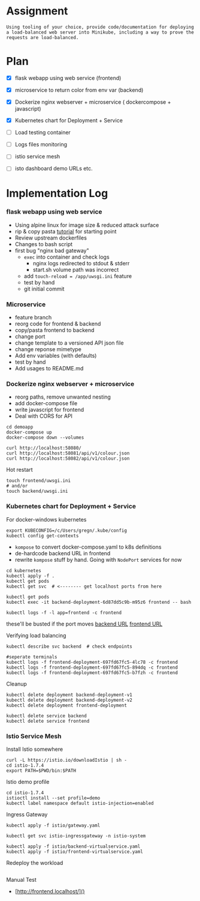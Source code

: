 # Assignment
`Using tooling of your choice, provide code/documentation for deploying a load-balanced web server into Minikube, including a way to prove the requests are load-balanced.`


# Plan
 - [x] flask webapp using web service (frontend)
 - [x] microservice to return color from env var (backend)
 - [x] Dockerize nginx webserver + microservice ( dockercompose + javascript)
 - [x] Kubernetes chart for Deployment + Service
 - [ ] Load testing container
 - [ ] Logs files monitoring 
 - [ ] istio service mesh
 - [ ] isto dashboard demo URLs etc.
 

# Implementation Log

### flask webapp using web service
 * Using alpine linux for image size & reduced attack surface
 * rip & copy pasta [tutorial](https://www.digitalocean.com/community/tutorials/how-to-build-and-deploy-a-flask-application-using-docker-on-ubuntu-18-04) for starting point
 * Review upstream dockerfiles
 * Changes to bash script
 * first bug "nginx bad gateway" 
   - `exec` into container and check logs 
        - nginx logs redirected to stdout & stderr
        - start.sh volume path was incorrect
   - add `touch-reload = /app/uwsgi.ini` feature
   - test by hand
   - git initial commit

### Microservice
 * feature branch
 * reorg code for frontend & backend
 * copy/pasta frontend to backend
 * change port
 * change template to a versioned API json file
 * change reponse mimetype 
 * Add env variables (with defaults)
 * test by hand
 * Add usages to README.md


### Dockerize nginx webserver + microservice
 * reorg paths, remove unwanted nesting
 * add docker-compose file
 * write javascript for frontend
 * Deal with CORS for API
 

```shell script
cd demoapp
docker-compose up
docker-compose down --volumes

```

```shell script
curl http://localhost:58080/
curl http://localhost:58081/api/v1/colour.json
curl http://localhost:58082/api/v1/colour.json

```


Hot restart
```shell script
touch frontend/uwsgi.ini
# and/or 
touch backend/uwsgi.ini

```

### Kubernetes chart for Deployment + Service
For docker-windows kubernetes
```shell script
export KUBECONFIG=/c/Users/gregn/.kube/config
kubectl config get-contexts

```
 * `kompose` to convert docker-compose.yaml to k8s definitions
 * de-hardcode backend URL in frontend
 * rewrite `kompose` stuff by hand. Going with `NodePort` services for now

```shell script
cd kubernetes
kubectl apply -f .
kubectl get pods
kubectl get svc  # <-------- get localhost ports from here

kubectl get pods
kubectl exec -it backend-deployment-6d87dd5c9b-m95z6 frontend -- bash

kubectl logs -f -l app=frontend -c frontend

```
these'll be busted if the port moves
[backend URL](http://localhost:30039/)
[frontend URL](http://localhost:30467/api/v1/colour.json)

Verifying load balancing
```shell script
kubectl describe svc backend  # check endpoints

#seperate terminals
kubectl logs -f frontend-deployment-697fd67fc5-4lc78 -c frontend
kubectl logs -f frontend-deployment-697fd67fc5-894dq -c frontend
kubectl logs -f frontend-deployment-697fd67fc5-b7fzh -c frontend
```

Cleanup
```shell script
kubectl delete deployment backend-deployment-v1
kubectl delete deployment backend-deployment-v2
kubectl delete deployment frontend-deployment

kubectl delete service backend
kubectl delete service frontend

```


### Istio Service Mesh


Install Istio somewhere
```shell script
curl -L https://istio.io/downloadIstio | sh -
cd istio-1.7.4
export PATH=$PWD/bin:$PATH

```
Istio demo profile
```shell script
cd istio-1.7.4
istioctl install --set profile=demo
kubectl label namespace default istio-injection=enabled
```

Ingress Gateway
```shell script
kubectl apply -f istio/gateway.yaml

kubectl get svc istio-ingressgateway -n istio-system

```

```shell script
kubectl apply -f istio/backend-virtualservice.yaml
kubectl apply -f istio/frontend-virtualservice.yaml

```

Redeploy the workload
```shell script

```

Manual Test
 - [http://frontend.localhost/]()
